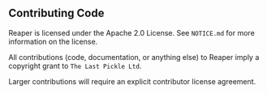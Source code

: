 
## Contributing Code

Reaper is licensed under the Apache 2.0 License. See `NOTICE.md` for more information on the license.

All contributions (code, documentation, or anything else) to Reaper imply a copyright grant to `The Last Pickle Ltd`.

Larger contributions will require an explicit contributor license agreement.
